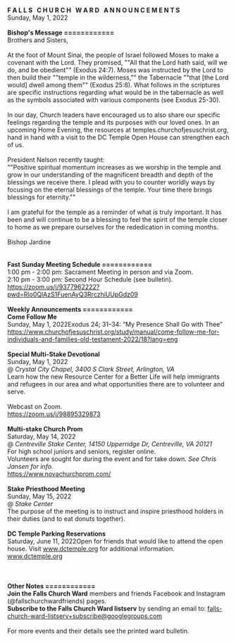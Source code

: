 **F A L L S &nbsp; C H U R C H &nbsp; W A R D &nbsp; A N N O U N C E M E N T S**<br />
Sunday, May 1, 2022<br />
<br />
**Bishop's Message ============**<br />
Brothers and Sisters,<br />
<br />
At the foot of Mount Sinai, the people of Israel followed Moses to make a covenant with the Lord. They promised, ""All that the Lord hath said, will we do, and be obedient"" (Exodus 24:7). Moses was instructed by the Lord to then build their ""temple in the wilderness,"" the Tabernacle ""that [the Lord would] dwell among them"" (Exodus 25:8). What follows in the scriptures are specific instructions regarding what would be in the tabernacle as well as the symbols associated with various components (see Exodus 25-30).<br />
<br />
In our day, Church leaders have encouraged us to also share our specific feelings regarding the temple and its purposes with our loved ones. In an upcoming Home Evening, the resources at temples.churchofjesuschrist.org, hand in hand with a visit to the DC Temple Open House can strengthen each of us. <br />
<br />
President Nelson recently taught:<br />
""Positive spiritual momentum increases as we worship in the temple and grow in our understanding of the magnificent breadth and depth of the blessings we receive there. I plead with you to counter worldly ways by focusing on the eternal blessings of the temple. Your time there brings blessings for eternity.""<br />
<br />
I am grateful for the temple as a reminder of what is truly important. It has been and will continue to be a blessing to feel the spirit of the temple closer to home as we prepare ourselves for the rededication in coming months.<br />
<br />
Bishop Jardine<br />
<br />
<br />
**Fast Sunday Meeting Schedule ============**<br />
1:00 pm - 2:00 pm: Sacrament Meeting in person and via Zoom. <br />
2:10 pm - 3:00 pm: Second Hour Schedule (see bulletin). <br />
https://zoom.us/j/9377962222?pwd=Rlo0QlAzS1FuenAyQ3RrczhiUUpGdz09<br />
<br />
**Weekly Announcements ============**<br />
**Come Follow Me**<br />
Sunday, May 1, 2022Exodus 24; 31–34: “My Presence Shall Go with Thee”<br />
https://www.churchofjesuschrist.org/study/manual/come-follow-me-for-individuals-and-families-old-testament-2022/18?lang=eng<br />
<br />
**Special Multi-Stake Devotional**<br />
Sunday, May 1, 2022<br />
@ *Crystal City Chapel, 3400 S Clark Street, Arlington, VA*<br />
Learn how the new Resource Center for a Better Life will help immigrants and refugees in our area and what opportunities there are to volunteer and serve.<br /><br />
Webcast on Zoom.<br />
https://zoom.us/j/98895329873<br />
<br />
**Multi-stake Church Prom**<br />
Saturday, May 14, 2022<br />
@ *Centreville Stake Center, 14150 Upperridge Dr, Centreville, VA 20121*<br />
For high school juniors and seniors, register online.<br />
Volunteers are sought for during the event and for take down. *See Chris Jansen for info.*<br />
https://www.novachurchprom.com/<br />
<br />
**Stake Priesthood Meeting**<br />
Sunday, May 15, 2022<br />
@ *Stake Center*<br />
The purpose of the meeting is to instruct and inspire priesthood holders in their duties (and to eat donuts together).<br />
<br />
**DC Temple Parking Reservations**<br />
Saturday, June 11, 2022Open for friends that would like to attend the open house. Visit www.dctemple.org for additional information.<br />
www.dctemple.org<br />
<br />
<br />
<br />
**Other Notes ============**<br />
 **Join the Falls Church Ward** members and friends Facebook and Instagram (@fallschurchwardfriends) pages.  <br />
 **Subscribe to the Falls Church Ward listserv** by sending an email to: falls-church-ward-listserv+subscribe@googlegroups.com  <br />
<br />
For more events and their details see the printed ward bulletin.  <br />
<br />
<br />
